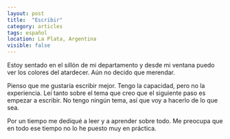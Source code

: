 ```yaml
---
layout: post
title:  "Escribir"
category: articles
tags: español
location: La Plata, Argentina
visible: false
---
```


Estoy sentado en el sillón de mi departamento y desde mi ventana puedo ver los colores del atardecer. Aún no decido que merendar.

Pienso que me gustaría escribir mejor.
Tengo la capacidad, pero no la experiencia.
Leí tanto sobre el tema que creo que el siguiente paso es empezar a escribir.
No tengo ningún tema, así que voy a hacerlo de lo que sea.

Por un tiempo me dediqué a leer y a aprender sobre todo.
Me preocupa que en todo ese tiempo no lo he puesto muy en práctica.
